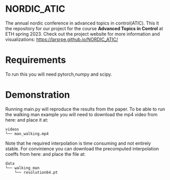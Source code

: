 # NORDIC_ATIC
The annual nordic conference in advanced topics in control(ATIC). This it the repository for our project for the course **Advanced Topics in Control** at ETH spring 2023. Check out the project website for more information and visualizations: https://larsrpe.github.io/NORDIC_ATIC/

# Requirements
To run this you will need pytorch,numpy and scipy.

# Demonstration
Running main.py will reproduce the results from the paper. To be able to run the walking man example you will need to download the mp4 video from here: and place it at:
```
videos
└── man_walking.mp4
```

Note that he required interpolation is time consuming and not entirely stable. For convinience you can download the precomputed interpolation coeffs from here: and place the file at:
```
data
└── walking_man
    └── resolution64.pt
```

